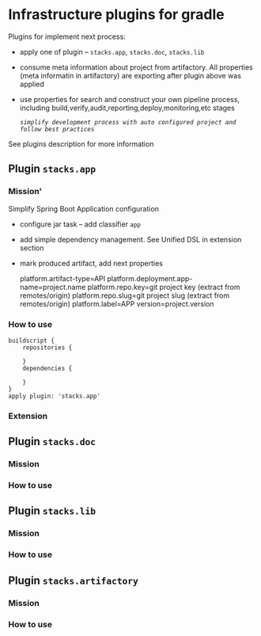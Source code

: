 # Infrastructure plugins for gradle

Plugins for implement next process:

* apply one of plugin – `stacks.app`, `stacks.doc`, `stacks.lib`
* consume meta information about project from artifactory. All properties (meta informatin in artifactory) are exporting after plugin above was applied
* use properties for search and construct your own pipeline process, including build,verify,audit,reporting,deploy,monitoring,etc stages

    _`simplify development process with auto configured project and follow best practices`_

See plugins description for more information

## Plugin `stacks.app`

### Mission'

Simplify Spring Boot Application configuration

* configure jar task – add classifier `app`
* add simple dependency management. See Unified DSL in extension section
* mark produced artifact, add next properties
    
    platform.artifact-type=API
    platform.deployment.app-name=project.name
    platform.repo.key=git project key (extract from remotes/origin)
    platform.repo.slug=git project slug (extract from remotes/origin)
    platform.label=APP
    version=project.version
    

### How to use
    buildscript {
        repositories {
            
        }
        dependencies {
            
        }
    }
    apply plugin: 'stacks.app'

### Extension 



## Plugin `stacks.doc`

### Mission

### How to use

### 



## Plugin `stacks.lib`

### Mission

### How to use

### 


## Plugin `stacks.artifactory`

### Mission

### How to use

### 
